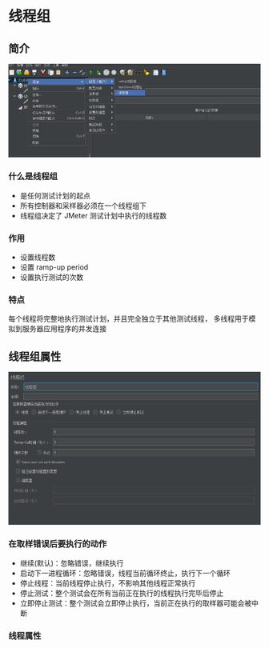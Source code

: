 # 线程组

## 简介

![group](./images/group.png)

### 什么是线程组

+  是任何测试计划的起点 
+  所有控制器和采样器必须在一个线程组下
+ 线程组决定了 JMeter 测试计划中执行的线程数

### 作用

- 设置线程数
- 设置 ramp-up period
- 设置执行测试的次数

 ### 特点

 每个线程将完整地执行测试计划，并且完全独立于其他测试线程， 多线程用于模拟到服务器应用程序的并发连接 

## 线程组属性

![group1](./images/group1.png)

### 在取样错误后要执行的动作

+ 继续(默认)：忽略错误，继续执行
+ 启动下一进程循环：忽略错误，线程当前循环终止，执行下一个循环
+ 停止线程：当前线程停止执行，不影响其他线程正常执行
+ 停止测试：整个测试会在所有当前正在执行的线程执行完毕后停止
+ 立即停止测试：整个测试会立即停止执行，当前正在执行的取样器可能会被中断

### 线程属性



